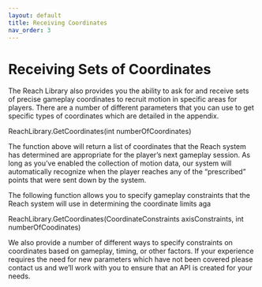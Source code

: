 ```yaml
---
layout: default
title: Receiving Coordinates
nav_order: 3
---
```


# Receiving Sets of Coordinates
The Reach Library also provides you the ability to ask for and receive sets of precise gameplay coordinates to recruit motion in specific areas for players. There are a number of different parameters that you can use to get specific types of coordinates which are detailed in the appendix.

ReachLibrary.GetCoordinates(int numberOfCoordinates)

The function above will return a list of coordinates that the Reach system has determined are appropriate for the player’s next gameplay session. As long as you’ve enabled the collection of motion data, our system will automatically recognize when the player reaches any of the “prescribed” points that were sent down by the system. 

The following function allows you to specify gameplay constraints that the Reach system will use in determining the coordinate limits aga

ReachLibrary.GetCoordinates(CoordinateConstraints axisConstraints, int numberOfCoodinates)


We also provide a number of different ways to specify constraints on coordinates based on gameplay, timing, or other factors. If your experience requires the need for new parameters which have not been covered please contact us and we’ll work with you to ensure that an API is created for your needs.
